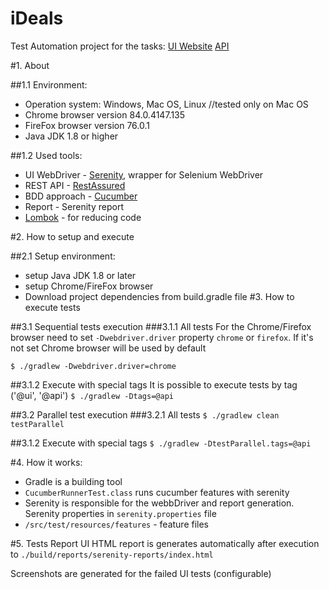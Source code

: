 # iDeals
Test Automation project for the tasks:
[UI Website](http://automationpractice.com/)
[API](https://reqres.in/)

#1. About

##1.1 Environment:
- Operation system: Windows, Mac OS, Linux //tested only on Mac OS
- Chrome browser version 84.0.4147.135
- FireFox browser version 76.0.1
- Java JDK 1.8 or higher

##1.2 Used tools:
- UI WebDriver - [Serenity](http://thucydides.info/docs/serenity-staging/#introduction), wrapper for Selenium WebDriver
- REST API - [RestAssured](http://rest-assured.io/)
- BDD approach - [Cucumber](https://cucumber.io/docs/guides/10-minute-tutorial/)
- Report - Serenity report
- [Lombok](https://objectcomputing.com/resources/publications/sett/january-2010-reducing-boilerplate-code-with-project-lombok) - for reducing code

#2. How to setup and execute 

##2.1 Setup environment:
  - setup Java JDK 1.8 or later
  - setup Chrome/FireFox browser
  - Download project dependencies from build.gradle file
#3. How to execute tests

##3.1 Sequential tests execution
###3.1.1 All tests
For the Chrome/Firefox browser need to set `-Dwebdriver.driver` property `chrome` or `firefox`.
If it's not set Chrome browser will be used by default

`$ ./gradlew -Dwebdriver.driver=chrome`

##3.1.2 Execute with special tags
It is possible to execute tests by tag ('@ui', '@api')
`$ ./gradlew -Dtags=@api`

##3.2 Parallel test execution
###3.2.1 All tests
`$ ./gradlew clean testParallel`

##3.1.2 Execute with special tags
`$ ./gradlew -DtestParallel.tags=@api`

#4. How it works:
- Gradle is a building tool
- `CucumberRunnerTest.class` runs cucumber features with serenity
- Serenity is responsible for the webbDriver and report generation. Serenity properties in `serenity.properties` file
- `/src/test/resources/features` - feature files

#5. Tests Report
UI HTML report is generates automatically after execution to `./build/reports/serenity-reports/index.html`

Screenshots are generated for the failed UI tests (configurable)
